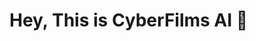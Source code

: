 # Hey, This is CyberFilms AI 👋

<!-- ## We are a company in the hollywood industry leveraging AI to create movies! -->
